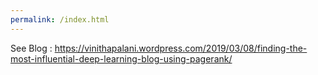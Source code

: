 ```yaml
---
permalink: /index.html
---
```


See Blog : https://vinithapalani.wordpress.com/2019/03/08/finding-the-most-influential-deep-learning-blog-using-pagerank/
